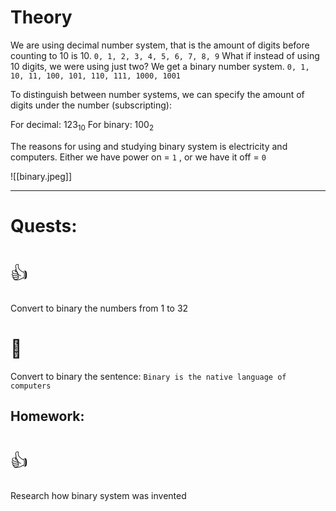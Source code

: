 # Theory

We are using decimal number system, that is the amount of digits before counting to 10 is 10.
`0, 1, 2, 3, 4, 5, 6, 7, 8, 9`
What if instead of using 10 digits, we were using just two? We get a binary number system.
`0, 1, 10, 11, 100, 101, 110, 111, 1000, 1001`

To distinguish between number systems, we can specify the amount of digits under the number (subscripting):

For decimal: 123<sub>10</sub>                      For binary: 100<sub>2</sub>

The reasons for using and studying binary system is electricity and computers. Either we have power on = `1` , or we have it off = `0`

![[binary.jpeg]]

---
# Quests:
# <span style="font-weight: normal">👍</span>
Convert to binary the numbers from 1 to 32
# <span style="font-weight: normal">🏅️</span>
Convert to binary the sentence: `Binary is the native language of computers`
## Homework:
# <span style="font-weight: normal">👍</span>
Research how binary system was invented

